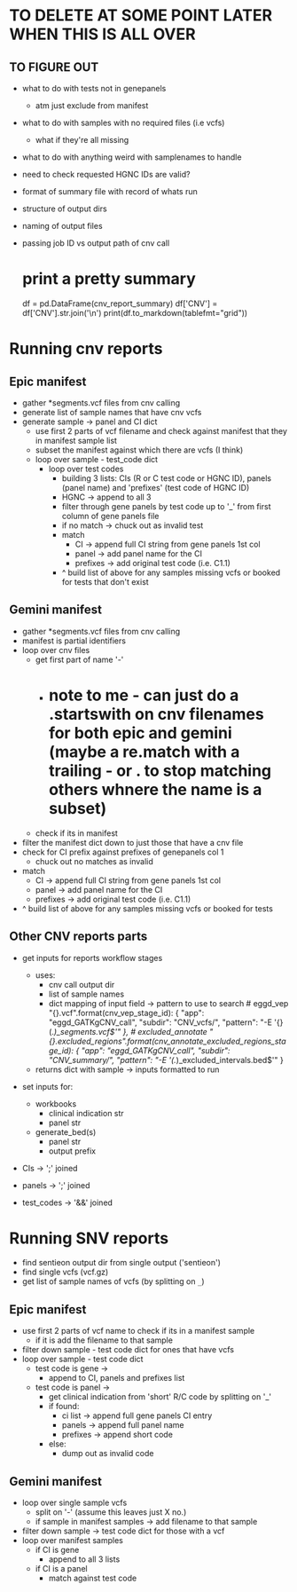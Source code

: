 # TO DELETE AT SOME POINT LATER WHEN THIS IS ALL OVER

## TO FIGURE OUT
- what to do with tests not in genepanels   
    - atm just exclude from manifest
- what to do with samples with no required files (i.e vcfs)
    - what if they're all missing
- what to do with anything weird with samplenames to handle
- need to check requested HGNC IDs are valid?
- format of summary file with record of whats run
- structure of output dirs
- naming of output files
- passing job ID vs output path of cnv call




    

    # print a pretty summary
    df = pd.DataFrame(cnv_report_summary)
    df['CNV'] = df['CNV'].str.join('\n')
    print(df.to_markdown(tablefmt="grid"))

# Running cnv reports

## Epic manifest
- gather *segments.vcf files from cnv calling
- generate list of sample names that have cnv vcfs
- generate sample -> panel and CI dict
    - use first 2 parts of vcf filename and check against manifest that they in manifest sample list
    - subset the manifest against which there are vcfs (I think)
    - loop over sample - test_code dict
        - loop over test codes
            - building 3 lists: CIs (R or C test code or HGNC ID), panels (panel name)  and 'prefixes' (test code of HGNC ID)
            - HGNC -> append to all 3
            - filter through gene panels by test code up to '_' from first column of gene panels file
            - if no match -> chuck out as invalid test
            - match
                - CI -> append full CI string from gene panels 1st col
                - panel -> add panel name for the CI
                - prefixes -> add original test code (i.e. C1.1)
            - ^ build list of above for any samples missing vcfs or booked for tests that don't exist

## Gemini manifest
- gather *segments.vcf files from cnv calling
- manifest is partial identifiers
- loop over cnv files
    - get first part of name '-'
        - # note to me - can just do a .startswith on cnv filenames for both epic and gemini (maybe a re.match with a trailing - or . to stop matching others whnere the name is a subset)
    - check if its in manifest
- filter the manifest dict down to just those that have a cnv file
- check for CI prefix against prefixes of genepanels col 1
  - chuck out no matches as invalid
- match
    - CI -> append full CI string from gene panels 1st col
    - panel -> add panel name for the CI
    - prefixes -> add original test code (i.e. C1.1)
- ^ build list of above for any samples missing vcfs or booked for tests 

## Other CNV reports parts
- get inputs for reports workflow stages
    - uses:
        - cnv call output dir
        - list of sample names
        - dict mapping of input field -> pattern to use to search
                # eggd_vep
                "{}.vcf".format(cnv_vep_stage_id): {
                    "app": "eggd_GATKgCNV_call", "subdir": "CNV_vcfs/",
                    "pattern": "-E '{}(.*)_segments.vcf$'"
                },
                # excluded_annotate
                "{}.excluded_regions".format(cnv_annotate_excluded_regions_stage_id): {
                    "app": "eggd_GATKgCNV_call", "subdir": "CNV_summary/",
                    "pattern": "-E '(.*)_excluded_intervals.bed$'"
                }
    - returns dict with sample -> inputs formatted to run
- set inputs for:
    - workbooks
        - clinical indication str
        - panel str
    - generate_bed(s)
        - panel str
        - output prefix

- CIs -> ';' joined
- panels -> ';' joined
- test_codes -> '&&' joined

<!-- ~~~ run ~~~ -->
    


# Running SNV reports


- find sentieon output dir from single output ('sentieon')
- find single vcfs (vcf.gz)
- get list of sample names of vcfs (by splitting on `_`)

## Epic manifest
- use first 2 parts of vcf name to check if its in a manifest sample
    - if it is add the filename to that sample
- filter down sample - test code dict for ones that have vcfs
- loop over sample - test code dict
    - test code is gene ->
        - append to CI, panels and prefixes list
    - test code is panel ->
        - get clinical indication from 'short' R/C code by splitting on '_'
        - if found:
            - ci list -> append full gene panels CI entry
            - panels -> append full panel name
            - prefixes -> append short code
        - else:
            - dump out as invalid code

## Gemini manifest
- loop over single sample vcfs
    - split on '-' (assume this leaves just X no.)
    - if sample in manifest samples -> add filename to that sample
- filter down sample -> test code dict for those with a vcf
- loop over manifest samples
    - if CI is gene
        - append to all 3 lists
    - if CI is a panel
        - match against test code
    